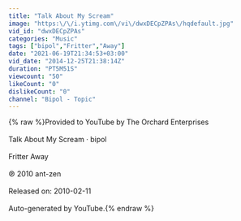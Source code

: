 ```yaml
---
title: "Talk About My Scream"
image: "https:\/\/i.ytimg.com\/vi\/dwxDECpZPAs\/hqdefault.jpg"
vid_id: "dwxDECpZPAs"
categories: "Music"
tags: ["bipol","Fritter","Away"]
date: "2021-06-19T21:34:53+03:00"
vid_date: "2014-12-25T21:38:14Z"
duration: "PT5M51S"
viewcount: "50"
likeCount: "0"
dislikeCount: "0"
channel: "Bipol - Topic"
---
```

{% raw %}Provided to YouTube by The Orchard Enterprises<br /><br />Talk About My Scream · bipol<br /><br />Fritter Away<br /><br />℗ 2010 ant-zen<br /><br />Released on: 2010-02-11<br /><br />Auto-generated by YouTube.{% endraw %}
